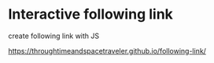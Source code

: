 # Interactive following link

create following link with JS

https://throughtimeandspacetraveler.github.io/following-link/